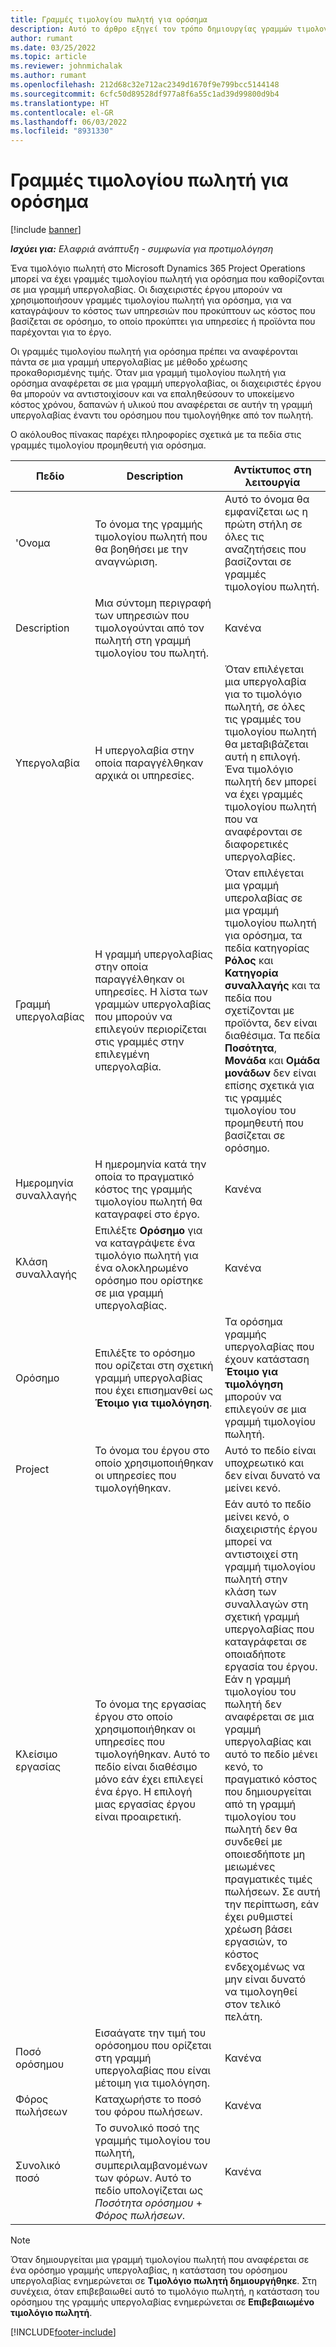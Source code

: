 ```yaml
---
title: Γραμμές τιμολογίου πωλητή για ορόσημα
description: Αυτό το άρθρο εξηγεί τον τρόπο δημιουργίας γραμμών τιμολογίου πωλητή για ορόσημα σε μια υπεργολαβία.
author: rumant
ms.date: 03/25/2022
ms.topic: article
ms.reviewer: johnmichalak
ms.author: rumant
ms.openlocfilehash: 212d68c32e712ac2349d1670f9e799bcc5144148
ms.sourcegitcommit: 6cfc50d89528df977a8f6a55c1ad39d99800d9b4
ms.translationtype: HT
ms.contentlocale: el-GR
ms.lasthandoff: 06/03/2022
ms.locfileid: "8931330"
---
```

# <a name="vendor-invoice-lines-for-milestones"></a>Γραμμές τιμολογίου πωλητή για ορόσημα

[!include [banner](../../includes/dataverse-preview.md)]

_**Ισχύει για:** Ελαφριά ανάπτυξη - συμφωνία για προτιμολόγηση_

Ένα τιμολόγιο πωλητή στο Microsoft Dynamics 365 Project Operations μπορεί να έχει γραμμές τιμολογίου πωλητή για ορόσημα που καθορίζονται σε μια γραμμή υπεργολαβίας. Οι διαχειριστές έργου μπορούν να χρησιμοποιήσουν γραμμές τιμολογίου πωλητή για ορόσημα, για να καταγράψουν το κόστος των υπηρεσιών που προκύπτουν ως κόστος που βασίζεται σε ορόσημο, το οποίο προκύπτει για υπηρεσίες ή προϊόντα που παρέχονται για το έργο.

Οι γραμμές τιμολογίου πωλητή για ορόσημα πρέπει να αναφέρονται πάντα σε μια γραμμή υπεργολαβίας με μέθοδο χρέωσης προκαθορισμένης τιμής. Όταν μια γραμμή τιμολογίου πωλητή για ορόσημα αναφέρεται σε μια γραμμή υπεργολαβίας, οι διαχειριστές έργου θα μπορούν να αντιστοιχίσουν και να επαληθεύσουν το υποκείμενο κόστος χρόνου, δαπανών ή υλικού που αναφέρεται σε αυτήν τη γραμμή υπεργολαβίας έναντι του ορόσημου που τιμολογήθηκε από τον πωλητή.

Ο ακόλουθος πίνακας παρέχει πληροφορίες σχετικά με τα πεδία στις γραμμές τιμολογίου προμηθευτή για ορόσημα.

| Πεδίο | Description | Αντίκτυπος στη λειτουργία |
| --- | --- | --- |
| 'Ονομα | Το όνομα της γραμμής τιμολογίου πωλητή που θα βοηθήσει με την αναγνώριση. | Αυτό το όνομα θα εμφανίζεται ως η πρώτη στήλη σε όλες τις αναζητήσεις που βασίζονται σε γραμμές τιμολογίου πωλητή. |
| Description | Μια σύντομη περιγραφή των υπηρεσιών που τιμολογούνται από τον πωλητή στη γραμμή τιμολογίου του πωλητή. | Κανένα |
| Υπεργολαβία | Η υπεργολαβία στην οποία παραγγέλθηκαν αρχικά οι υπηρεσίες. | Όταν επιλέγεται μια υπεργολαβία για το τιμολόγιο πωλητή, σε όλες τις γραμμές του τιμολογίου πωλητή θα μεταβιβάζεται αυτή η επιλογή. Ένα τιμολόγιο πωλητή δεν μπορεί να έχει γραμμές τιμολογίου πωλητή που να αναφέρονται σε διαφορετικές υπεργολαβίες. |
| Γραμμή υπεργολαβίας | Η γραμμή υπεργολαβίας στην οποία παραγγέλθηκαν οι υπηρεσίες. Η λίστα των γραμμών υπεργολαβίας που μπορούν να επιλεγούν περιορίζεται στις γραμμές στην επιλεγμένη υπεργολαβία. | Όταν επιλέγεται μια γραμμή υπερολαβίας σε μια γραμμή τιμολογίου πωλητή για ορόσημα, τα πεδία κατηγορίας **Ρόλος** και **Κατηγορία συναλλαγής** και τα πεδία που σχετίζονται με προϊόντα, δεν είναι διαθέσιμα. Τα πεδία **Ποσότητα**, **Μονάδα** και **Ομάδα μονάδων** δεν είναι επίσης σχετικά για τις γραμμές τιμολογίου του προμηθευτή που βασίζεται σε ορόσημο. |
| Ημερομηνία συναλλαγής | Η ημερομηνία κατά την οποία το πραγματικό κόστος της γραμμής τιμολογίου πωλητή θα καταγραφεί στο έργο. | Κανένα |
| Κλάση συναλλαγής | Επιλέξτε **Ορόσημο** για να καταγράψετε ένα τιμολόγιο πωλητή για ένα ολοκληρωμένο ορόσημο που ορίστηκε σε μια γραμμή υπεργολαβίας. | Κανένα |
| Ορόσημο | Επιλέξτε το ορόσημο που ορίζεται στη σχετική γραμμή υπεργολαβίας που έχει επισημανθεί ως **Έτοιμο για τιμολόγηση**. | Τα ορόσημα γραμμής υπεργολαβίας που έχουν κατάσταση **Έτοιμο για τιμολόγηση** μπορούν να επιλεγούν σε μια γραμμή τιμολογίου πωλητή. |
| Project | Το όνομα του έργου στο οποίο χρησιμοποιήθηκαν οι υπηρεσίες που τιμολογήθηκαν. | Αυτό το πεδίο είναι υποχρεωτικό και δεν είναι δυνατό να μείνει κενό. |
| Κλείσιμο εργασίας | Το όνομα της εργασίας έργου στο οποίο χρησιμοποιήθηκαν οι υπηρεσίες που τιμολογήθηκαν. Αυτό το πεδίο είναι διαθέσιμο μόνο εάν έχει επιλεγεί ένα έργο. Η επιλογή μιας εργασίας έργου είναι προαιρετική. | Εάν αυτό το πεδίο μείνει κενό, ο διαχειριστής έργου μπορεί να αντιστοιχεί στη γραμμή τιμολογίου πωλητή στην κλάση των συναλλαγών στη σχετική γραμμή υπεργολαβίας που καταγράφεται σε οποιαδήποτε εργασία του έργου. Εάν η γραμμή τιμολογίου του πωλητή δεν αναφέρεται σε μια γραμμή υπεργολαβίας και αυτό το πεδίο μένει κενό, το πραγματικό κόστος που δημιουργείται από τη γραμμή τιμολογίου του πωλητή δεν θα συνδεθεί με οποιεσδήποτε μη μειωμένες πραγματικές τιμές πωλήσεων. Σε αυτή την περίπτωση, εάν έχει ρυθμιστεί χρέωση βάσει εργασιών, το κόστος ενδεχομένως να μην είναι δυνατό να τιμολογηθεί στον τελικό πελάτη. |
| Ποσό ορόσημου | Εισαάγατε την τιμή του ορόσοημου που ορίζεται στη γραμμή υπεργολαβίας που είναι μέτοιμη για τιμολόγηση. | Κανένα |
| Φόρος πωλήσεων | Καταχωρήστε το ποσό του φόρου πωλήσεων. | Κανένα |
| Συνολικό ποσό | Το συνολικό ποσό της γραμμής τιμολογίου του πωλητή, συμπεριλαμβανομένων των φόρων. Αυτό το πεδίο υπολογίζεται ως *Ποσότητα ορόσημου* + *Φόρος πωλήσεων*. | Κανένα |

> [!NOTE]
> Όταν δημιουργείται μια γραμμή τιμολογίου πωλητή που αναφέρεται σε ένα ορόσημο γραμμής υπεργολαβίας, η κατάσταση του ορόσημου υπεργολαβίας ενημερώνεται σε **Τιμολόγιο πωλητή δημιουργήθηκε**. Στη συνέχεια, όταν επιβεβαιωθεί αυτό το τιμολόγιο πωλητή, η κατάσταση του ορόσημου της γραμμής υπεργολαβίας ενημερώνεται σε **Επιβεβαιωμένο τιμολόγιο πωλητή**.

[!INCLUDE[footer-include](../../includes/footer-banner.md)]
